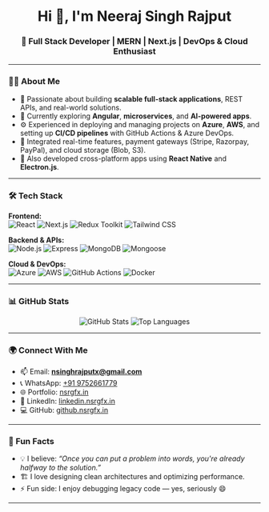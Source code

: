 <h1 align="center">Hi 👋, I'm Neeraj Singh Rajput</h1>
<h3 align="center">🚀 Full Stack Developer | MERN | Next.js | DevOps & Cloud Enthusiast</h3>

---

### 👨‍💻 About Me

- 🧠 Passionate about building **scalable full-stack applications**, REST APIs, and real-world solutions.
- 🔭 Currently exploring **Angular**, **microservices**, and **AI-powered apps**.
- ⚙️ Experienced in deploying and managing projects on **Azure**, **AWS**, and setting up **CI/CD pipelines** with GitHub Actions & Azure DevOps.
- 🔌 Integrated real-time features, payment gateways (Stripe, Razorpay, PayPal), and cloud storage (Blob, S3).
- 📱 Also developed cross-platform apps using **React Native** and **Electron.js**.

---

### 🛠️ Tech Stack

**Frontend:**  
![React](https://img.shields.io/badge/-React-61DAFB?style=flat-square&logo=react) ![Next.js](https://img.shields.io/badge/-Next.js-black?style=flat-square&logo=next.js) ![Redux Toolkit](https://img.shields.io/badge/-Redux-764ABC?style=flat-square&logo=redux) ![Tailwind CSS](https://img.shields.io/badge/-TailwindCSS-38B2AC?style=flat-square&logo=tailwind-css)

**Backend & APIs:**  
![Node.js](https://img.shields.io/badge/-Node.js-339933?style=flat-square&logo=node.js) ![Express](https://img.shields.io/badge/-Express.js-000000?style=flat-square&logo=express) ![MongoDB](https://img.shields.io/badge/-MongoDB-4EA94B?style=flat-square&logo=mongodb) ![Mongoose](https://img.shields.io/badge/-Mongoose-800000?style=flat-square)

**Cloud & DevOps:**  
![Azure](https://img.shields.io/badge/-Azure-0078D4?style=flat-square&logo=microsoft-azure) ![AWS](https://img.shields.io/badge/-AWS-FF9900?style=flat-square&logo=amazon-aws) ![GitHub Actions](https://img.shields.io/badge/-GitHub%20Actions-2088FF?style=flat-square&logo=github-actions) ![Docker](https://img.shields.io/badge/-Docker-2496ED?style=flat-square&logo=docker)


---

### 📊 GitHub Stats

<p align="center">
  <img src="https://github-readme-stats.vercel.app/api?username=NSINGHRAJPUT&show_icons=true&theme=tokyonight" alt="GitHub Stats" />
<!--   <img src="https://streak-stats.demolab.com?user=NSINGHRAJPUT&theme=tokyonight" alt="GitHub Streak" /> -->
  <img src="https://github-readme-stats.vercel.app/api/top-langs/?username=NSINGHRAJPUT&layout=compact&theme=tokyonight" alt="Top Languages" />
</p>

---

### 🌍 Connect With Me

- 📫 Email: **nsinghrajputx@gmail.com**
- 📞 WhatsApp: [+91 9752661779](https://wa.me/919752661779)
- 🌐 Portfolio: [nsrgfx.in](https://www.nsrgfx.in)
- 🔗 LinkedIn: [linkedin.nsrgfx.in](https://linkedin.nsrgfx.in)
- 💻 GitHub: [github.nsrgfx.in](https://github.nsrgfx.in)

---

### 🧠 Fun Facts

- 💡 I believe: *“Once you can put a problem into words, you're already halfway to the solution.”*
- 🏗️ I love designing clean architectures and optimizing performance.
- ⚡ Fun side: I enjoy debugging legacy code — yes, seriously 😄

---

